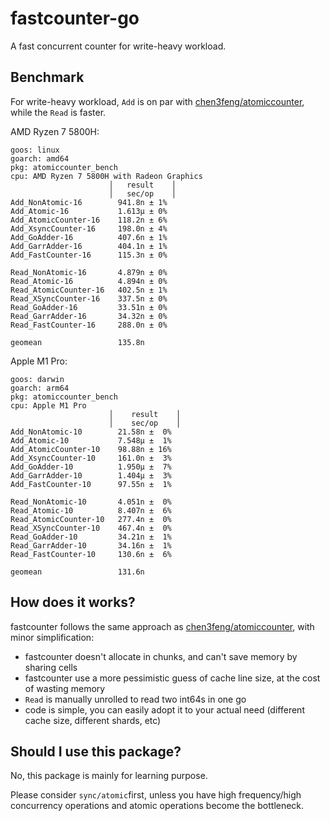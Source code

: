 # fastcounter-go

A fast concurrent counter for write-heavy workload.

## Benchmark

For write-heavy workload, `Add` is on par with [chen3feng/atomiccounter](https://github.com/chen3feng/atomiccounter), while the `Read` is faster.

AMD Ryzen 7 5800H:

```
goos: linux
goarch: amd64
pkg: atomiccounter_bench
cpu: AMD Ryzen 7 5800H with Radeon Graphics
                      │   result    │
                      │   sec/op    │
Add_NonAtomic-16        941.8n ± 1%
Add_Atomic-16           1.613µ ± 0%
Add_AtomicCounter-16    118.2n ± 6%
Add_XsyncCounter-16     198.0n ± 4%
Add_GoAdder-16          407.6n ± 1%
Add_GarrAdder-16        404.1n ± 1%
Add_FastCounter-16      115.3n ± 0%

Read_NonAtomic-16       4.879n ± 0%
Read_Atomic-16          4.894n ± 0%
Read_AtomicCounter-16   402.5n ± 1%
Read_XSyncCounter-16    337.5n ± 0%
Read_GoAdder-16         33.51n ± 0%
Read_GarrAdder-16       34.32n ± 0%
Read_FastCounter-16     288.0n ± 0%

geomean                 135.8n
```

Apple M1 Pro:

```
goos: darwin
goarch: arm64
pkg: atomiccounter_bench
cpu: Apple M1 Pro
                      │    result    │
                      │    sec/op    │
Add_NonAtomic-10        21.58n ±  0%
Add_Atomic-10           7.548µ ±  1%
Add_AtomicCounter-10    98.88n ± 16%
Add_XsyncCounter-10     161.0n ±  3%
Add_GoAdder-10          1.950µ ±  7%
Add_GarrAdder-10        1.404µ ±  3%
Add_FastCounter-10      97.55n ±  1%

Read_NonAtomic-10       4.051n ±  0%
Read_Atomic-10          8.407n ±  6%
Read_AtomicCounter-10   277.4n ±  0%
Read_XSyncCounter-10    467.4n ±  0%
Read_GoAdder-10         34.21n ±  1%
Read_GarrAdder-10       34.16n ±  1%
Read_FastCounter-10     130.6n ±  6%

geomean                 131.6n
```

## How does it works?

fastcounter follows the same approach as [chen3feng/atomiccounter](https://github.com/chen3feng/atomiccounter), with minor simplification:

- fastcounter doesn't allocate in chunks, and can't save memory by sharing cells
- fastcounter use a more pessimistic guess of cache line size, at the cost of wasting memory
- `Read` is manually unrolled to read two int64s in one go
- code is simple, you can easily adopt it to your actual need (different cache size, different shards, etc)
 
## Should I use this package?

No, this package is mainly for learning purpose.

Please consider `sync/atomic`first, unless you have high frequency/high concurrency operations and atomic operations become the bottleneck.
